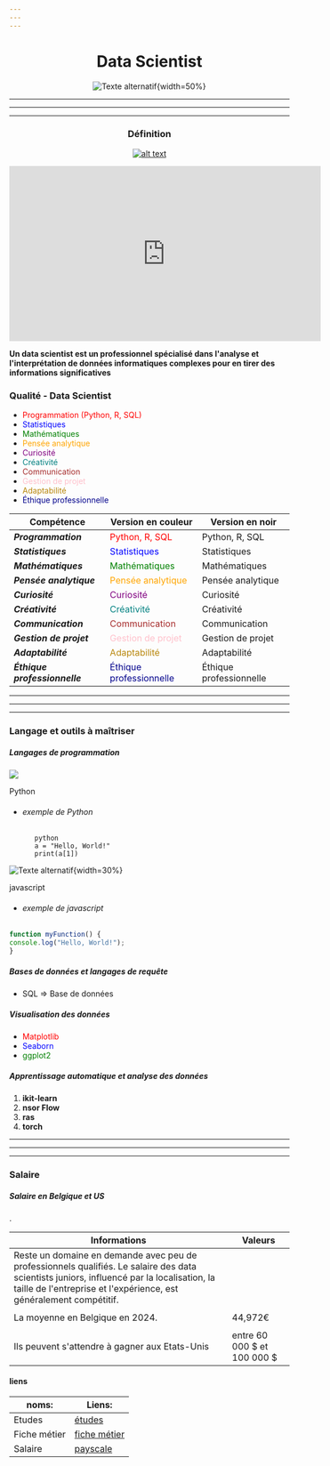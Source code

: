 ```yaml
---
---
---
```


<center>

# Data Scientist

</center>

<center>

![Texte alternatif](https://www.gettingsmart.com/wp-content/uploads/2015/12/mds.png){width=50%}

</center>

---
---
---

<center>

### Définition

[![alt text](https://upload.wikimedia.org/wikipedia/commons/thumb/7/72/YouTube_social_white_square_%282017%29.svg/240px-YouTube_social_white_square_%282017%29.svg.png)](https://youtu.be/RBSUwFGa6Fk)

<iframe width="560" height="315" src="https://www.youtube.com/embed/RBSUwFGa6Fk" frameborder="0" allowfullscreen></iframe>
</center>

**Un data scientist est un professionnel spécialisé dans l'analyse et l'interprétation de données informatiques complexes pour en tirer des informations significatives**

### Qualité - Data Scientist

- <span style="color:red;">Programmation (Python, R, SQL)</span>
- <span style="color:blue;">Statistiques</span>
- <span style="color:green;">Mathématiques</span>
- <span style="color:orange;">Pensée analytique</span>
- <span style="color:purple;">Curiosité</span>
- <span style="color:teal;">Créativité</span>
- <span style="color:brown;">Communication</span>
- <span style="color:pink;">Gestion de projet</span>
- <span style="color:darkgoldenrod;">Adaptabilité</span>
- <span style="color:darkblue;">Éthique professionnelle</span>

| Compétence                        | Version en couleur                              | Version en noir               |
|-----------------------------------|--------------------------------------------------|-------------------------------|
| **_Programmation_**               | <span style="color:red;">Python, R, SQL</span>   | Python, R, SQL               |
| **_Statistiques_**                | <span style="color:blue;">Statistiques</span>    | Statistiques                 |
| **_Mathématiques_**               | <span style="color:green;">Mathématiques</span>  | Mathématiques                |
| **_Pensée analytique_**          | <span style="color:orange;">Pensée analytique</span> | Pensée analytique       |
| **_Curiosité_**                   | <span style="color:purple;">Curiosité</span>     | Curiosité                    |
| **_Créativité_**                  | <span style="color:teal;">Créativité</span>      | Créativité                   |
| **_Communication_**               | <span style="color:brown;">Communication</span>  | Communication                |
| **_Gestion de projet_**           | <span style="color:pink;">Gestion de projet</span> | Gestion de projet           |
| **_Adaptabilité_**                | <span style="color:darkgoldenrod;">Adaptabilité</span> | Adaptabilité           |
| **_Éthique professionnelle_**     | <span style="color:darkblue;">Éthique professionnelle</span> | Éthique professionnelle |

---
---
---

### Langage et outils à maîtriser

##### Langages de programmation

![](https://upload.wikimedia.org/wikipedia/commons/thumb/c/c3/Python-logo-notext.svg/115px-Python-logo-notext.svg.png)

 Python

- ###### exemple de Python

         python
         a = "Hello, World!"
         print(a[1])

![Texte alternatif](https://upload.wikimedia.org/wikipedia/commons/thumb/6/6a/JavaScript-logo.png/600px-JavaScript-logo.png){width=30%}

 javascript

- ###### exemple de javascript

```javascript
function myFunction() {
console.log("Hello, World!");
}
```

##### Bases de données et langages de requête

- SQL => Base de données

##### Visualisation des données

- <span style="color:red;">Matplotlib</span>
- <span style="color:blue;">Seaborn</span>
- <span style="color:green;">ggplot2</span>

##### Apprentissage automatique et analyse des données

1. **ikit-learn**
2. **nsor Flow**
3. **ras**
4. **torch**

---
---
---

### Salaire

##### Salaire en Belgique et US

.

| Informations                                                                                      | Valeurs                                                                                                         |
|---------------------------------------------------------------------------------------------------|----------------------------------------------------------------------------------------------------------------|
| Reste un domaine en demande avec peu de professionnels qualifiés. Le salaire des data scientists juniors, influencé par la localisation, la taille de l'entreprise et l'expérience, est généralement compétitif.  
|                                                                                                                |
|  La moyenne en Belgique en 2024. |                                                         44,972€                                                        |
|  |                                                                         |
| Ils peuvent s'attendre à gagner aux Etats-Unis | entre 60 000 $ et 100 000 $                                                                         |

#### liens

| noms: | Liens: |
|-----------|-----------|
| Etudes   |  [études](https://www.unamur.be/etudes/master/catalogue/data-science)  |
| Fiche métier   |  [fiche métier](https://www.michaelpage.fr/advice/metiers/systemes-dinformation/fiche-m%C3%A9tier-data-scientist)   |
| Salaire   |  [payscale](https://www.payscale.com/research/BE/Job=Data_Scientist/Salary)   |
